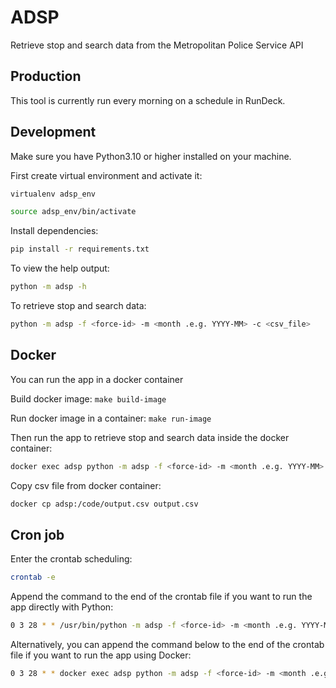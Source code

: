 # ADSP

Retrieve stop and search data from the Metropolitan Police Service API

## Production

This tool is currently run every morning on a schedule in RunDeck.

## Development

Make sure you have Python3.10 or higher installed on your machine.

First create virtual environment and activate it:

```bash
virtualenv adsp_env

source adsp_env/bin/activate
```

Install dependencies:

```bash
pip install -r requirements.txt
```

To view the help output:

```bash
python -m adsp -h
```

To retrieve stop and search data:

```bash
python -m adsp -f <force-id> -m <month .e.g. YYYY-MM> -c <csv_file>
```

## Docker

You can run the app in a docker container

Build docker image: `make build-image`

Run docker image in a container: `make run-image`

Then run the app to retrieve stop and search data inside the docker container:

```bash
docker exec adsp python -m adsp -f <force-id> -m <month .e.g. YYYY-MM> -c <csv_file>
```

Copy csv file from docker container:

```bash
docker cp adsp:/code/output.csv output.csv
```

## Cron job

Enter the crontab scheduling:

```bash
crontab -e
```

Append the command to the end of the crontab file if you want to run the app directly with Python:

```bash
0 3 28 * * /usr/bin/python -m adsp -f <force-id> -m <month .e.g. YYYY-MM> -c <csv_file>
```

Alternatively, you can append the command below to the end of the crontab file if you want to run the app using Docker:

```bash
0 3 28 * * docker exec adsp python -m adsp -f <force-id> -m <month .e.g. YYYY-MM> -c <csv_file>
```
